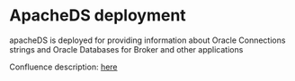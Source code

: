 # ApacheDS deployment

apacheDS is deployed for providing information about Oracle Connections strings and Oracle Databases for Broker and other applications

Confluence description: [here](https://jira.raiffeisen.ua/wiki/display/DELIVTECH/Centralized+directory+server+%28ApacheDS%29+for+Oracle+Net+Services)